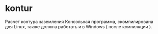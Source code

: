 # kontur
Расчет контура заземления
Консольная программа, скомпилирована для Linux, также должна работать и в Windows ( после компиляции ).
